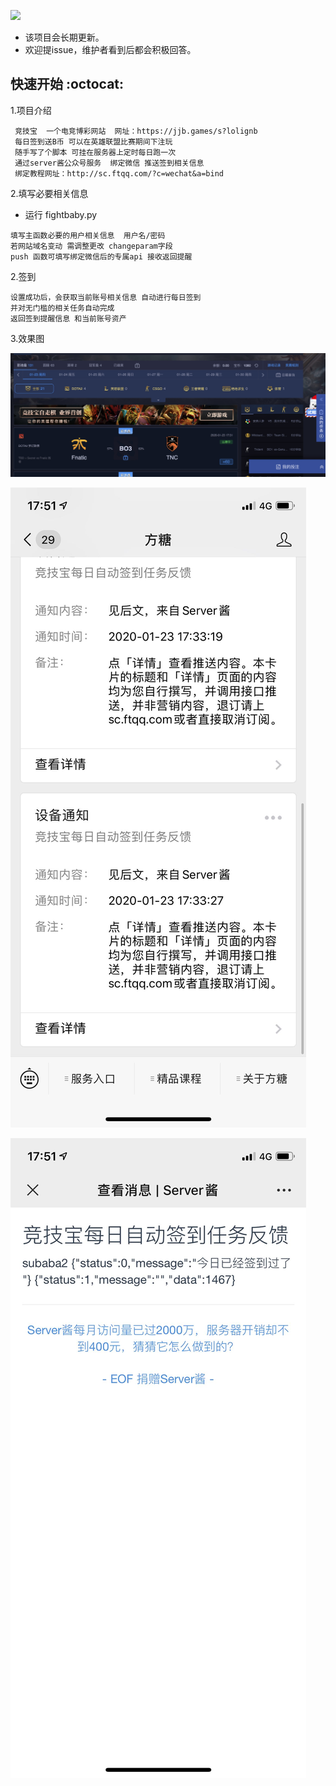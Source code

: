 
[![](https://img.shields.io/badge/python-3-brightgreen.svg)](https://www.python.org/downloads/)



- 该项目会长期更新。
- 欢迎提issue，维护者看到后都会积极回答。

## 快速开始 :octocat:

1.项目介绍

```
 竞技宝  一个电竞博彩网站  网址：https://jjb.games/s?lolignb
 每日签到送B币 可以在英雄联盟比赛期间下注玩
 随手写了个脚本 可挂在服务器上定时每日跑一次
 通过server酱公众号服务  绑定微信 推送签到相关信息
 绑定教程网址：http://sc.ftqq.com/?c=wechat&a=bind
```


2.填写必要相关信息

- 运行 fightbaby.py  
 

```
填写主函数必要的用户相关信息  用户名/密码
若网站域名变动 需调整更改 changeparam字段
push 函数可填写绑定微信后的专属api 接收返回提醒
```

2.签到

```
设置成功后，会获取当前账号相关信息 自动进行每日签到
并对无门槛的相关任务自动完成
返回签到提醒信息 和当前账号资产
```



3.效果图

![](效果图.jpg )

![](效果图2.jpg )

![](效果图3.jpg )



